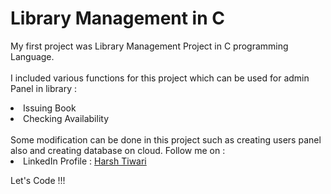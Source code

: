 # Library Management in C
My first project was Library Management Project in C programming Language.
<br>
<br>
I included various functions for this project which can be used for admin Panel in library :
<li>
Issuing Book
<li>
Checking Availability
<br>
<br>
Some modification can be done in this project such as creating users panel also and creating database on cloud.
Follow me on :
<li>
  LinkedIn Profile : <a href="https://www.linkedin.com/in/harsh-tiwari-a65406179">Harsh Tiwari</a>
 
Let's Code !!!
